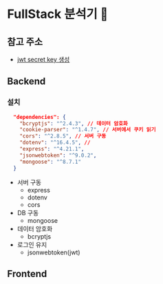 # FullStack 분석기 🎯

## 참고 주소

- [jwt secret key 생성](https://randomkeygen.com/)

## Backend

### 설치

```json
  "dependencies": {
    "bcryptjs": "^2.4.3", // 데이터 암호화
    "cookie-parser": "^1.4.7", // 서버에서 쿠키 읽기
    "cors": "^2.8.5", // 서버 구동
    "dotenv": "^16.4.5", //
    "express": "^4.21.1",
    "jsonwebtoken": "^9.0.2",
    "mongoose": "^8.7.1"
  }
```

- 서버 구동
  - express
  - dotenv
  - cors
- DB 구동
  - mongoose
- 데이터 암호화
  - bcryptjs
- 로그인 유지
  - jsonwebtoken(jwt)

## Frontend
